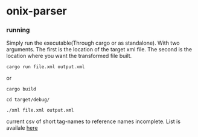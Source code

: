 # onix-parser

### running

Simply run the executable(Through cargo or as standalone). With two arguments. The first is the location of the target xml file. The second is the location where you want the transformed file built.

`cargo run file.xml output.xml`

or

`cargo build`

`cd target/debug/`

`./xml file.xml output.xml`

current csv of short tag-names to reference names incomplete. List is availale [here](https://onixedit.com/en-us/products/onixedit/onix-tags)

